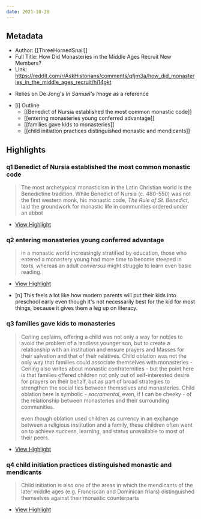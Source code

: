 ```yaml
---
date: 2021-10-30
---
```

## Metadata
- Author: [[ThreeHornedSnail]]
- Full Title: How Did Monasteries in the Middle Ages Recruit New Members?
- Link: https://reddit.com/r/AskHistorians/comments/qfjm3a/how_did_monasteries_in_the_middle_ages_recruit/hi14gkt
* Relies on De Jong's _In Samuel's Image_ as a reference
- [i] Outline 
     - [[Benedict of Nursia established the most common monastic code]]
     - [[entering monasteries young conferred advantage]]
     - [[families gave kids to monasteries]]
     - [[child initiation practices distinguished monastic and mendicants]]

## Highlights

### q1 Benedict of Nursia established the most common monastic code 

> The most archetypical monasticism in the Latin Christian world is the Benedictine tradition. While Benedict of Nursia (c. 480-550) was not the first western monk, his monastic code, *The Rule of St. Benedict*, laid the groundwork for monastic life in communities ordered under an abbot

 * [View Highlight](https://read.readwise.io/read/01fk6zkf8p5ka8jjfkp74gcc9k)

### q2 entering monasteries young conferred advantage

> in a monastic world increasingly stratified by education, those who entered a monastery young had more time to become steeped in texts, whereas an adult *conversus* might struggle to learn even basic reading.

 * [View Highlight](https://read.readwise.io/read/01fk6znfh8acjm9kn6pn5yc4pk)
 - [n] This feels a lot like how modern parents will put their kids into preschool early even though it's not necessarily best for the kid for most things, because it gives them a leg up on literacy. 

### q3 families gave kids to monasteries 

> Cerling explains, offering a child was not only a way for nobles to avoid the problem of a landless younger son, but to create a relationship with an institution and ensure prayers and Masses for their salvation and that of their relatives. Child oblation was not the only way that families could associate themselves with monasteries - Cerling also writes about monastic confraternities - but the point here is that families offered children not only out of self-interested desire for prayers on their behalf, but as part of broad strategies to strengthen the social ties between themselves and monasteries. Child oblation here is symbolic - *sacramental*, even, if I can be cheeky - of the relationship between monasteries and their surrounding communities.
>
> even though oblation used children as currency in an exchange between a religious institution and a family, these children often went on to achieve success, learning, and status unavailable to most of their peers.

 * [View Highlight](https://read.readwise.io/read/01fk6zqe2bkkwhdr8stdcwjzfm)

### q4 child initiation practices distinguished monastic and mendicants

> Child initiation is also one of the areas in which the mendicants of the later middle ages (e.g. Franciscan and Dominican friars) distinguished themselves against their monastic counterparts

 * [View Highlight](https://read.readwise.io/read/01fk6zsh7qhh2appz0493p8s0z)
